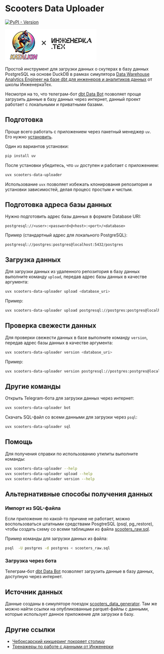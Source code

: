 # Scooters Data Uploader

[![PyPI - Version](https://img.shields.io/pypi/v/scooters-data-uploader)](https://pypi.org/project/scooters-data-uploader/)

<img src="https://github.com/Inzhenerka/scooters_data_uploader/blob/main/katalkin-inzhenerka.png?raw=true" alt="Logo" width="300"/>

Простой инструмент для загрузки данных о скутерах в базу данных PostgreSQL на основе DuckDB
в рамках
симулятора [Data Warehouse Analytics Engineer на базе dbt для инженеров и аналитиков данных](https://inzhenerka.tech/dbt)
от школы ИнженеркаТех.

Несмотря на то, что телеграм-бот [dbt Data Bot](https://t.me/inzhenerka_dbt_bot) позволяет проще загрузить данные
в базу данных через интернет, данный проект работает с локальными и приватными базами.

## Подготовка

Проще всего работать с приложением через пакетный менеджер `uv`. Его
нужно [установить](https://docs.astral.sh/uv/getting-started/installation/).

Один из вариантов установки:

```bash
pip install uv
```

После установки убедитесь, что `uv` доступен и работает с приложением:

```bash
uvx scooters-data-uploader
```

Использование `uvx` позволяет избежать клонирования репозитория и установки зависимостей, делая процесс простым и
чистым.

## Подготовка адреса базы данных

Нужно подготовить адрес базы данных в формате Database URI:

```
postgresql://<user>:<password>@<host>:<port>/<database>
```

Пример (стандартный адрес для локального PostgreSQL):

```
postgresql://postgres:postgres@localhost:5432/postgres
```

## Загрузка данных

Для загрузки данных из удаленного репозитория в базу данных выполните команду `upload`,
передав адрес базы данных в качестве аргумента:

```bash
uvx scooters-data-uploader upload <database_uri>
```

Пример:

```bash
uvx scooters-data-uploader upload postgresql://postgres:postgres@localhost:5432/postgres
```

## Проверка свежести данных

Для проверки свежести данных в базе выполните команду `version`, передав адрес базы данных в качестве аргумента:

```bash
uvx scooters-data-uploader version <database_uri>
```

Пример:

```bash
uvx scooters-data-uploader version postgresql://postgres:postgres@localhost:5432/postgres
```

## Другие команды

Открыть Telegram-бота для загрузки данных через интернет:

```bash
uvx scooters-data-uploader bot
```

Скачать SQL-файл со всеми данными для загрузки через `psql`:

```bash
uvx scooters-data-uploader sql
```

## Помощь

Для получения справки по использованию утилиты выполните команды:

```bash
uvx scooters-data-uploader --help
uvx scooters-data-uploader upload --help
uvx scooters-data-uploader version --help
```

## Альтернативные способы получения данных

### Импорт из SQL-файла

Если приложение по какой-то причине не работает, можно воспользоваться штатными средствами PosgtreSQL (psql,
pg_restore),
чтобы создать схему со всеми таблицами из
файла [scooters_raw.sql](https://inzhenerka-public.s3.eu-west-1.amazonaws.com/scooters_data_generator/scooters_raw.sql).

Пример команды для загрузки данных из файла:

```bash
psql  -U postgres -d postgres < scooters_raw.sql
```

### Загрузка через бота

Телеграм-бот [dbt Data Bot](https://t.me/inzhenerka_dbt_bot) позволяет загрузить данные в базу данных, доступную через
интернет.

## Источник данных

Данные созданы в симуляторе поездок [scooters_data_generator](https://github.com/Inzhenerka/scooters_data_generator).
Там же можно найти ссылки на опубликованные parquet-файлы с данными, которые использует данное приложение для загрузки в
базу.

## Другие ссылки

- [Чебоксарский кикшеринг покоряет столицу](https://vc.ru/u/206753-farya-roslovets/1103469)
- [Тренажеры по работе с данными от Инженерки](https://inzhenerka.tech/working-with-data)
